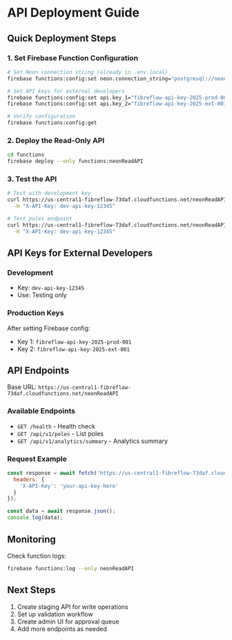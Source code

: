 # API Deployment Guide

## Quick Deployment Steps

### 1. Set Firebase Function Configuration

```bash
# Set Neon connection string (already in .env.local)
firebase functions:config:set neon.connection_string="postgresql://neondb_owner:npg_AlX83ojfZpBk@ep-long-breeze-a9w7xool-pooler.gwc.azure.neon.tech/neondb?sslmode=require"

# Set API keys for external developers
firebase functions:config:set api.key_1="fibreflow-api-key-2025-prod-001"
firebase functions:config:set api.key_2="fibreflow-api-key-2025-ext-001"

# Verify configuration
firebase functions:config:get
```

### 2. Deploy the Read-Only API

```bash
cd functions
firebase deploy --only functions:neonReadAPI
```

### 3. Test the API

```bash
# Test with development key
curl https://us-central1-fibreflow-73daf.cloudfunctions.net/neonReadAPI/health \
  -H "X-API-Key: dev-api-key-12345"

# Test poles endpoint
curl https://us-central1-fibreflow-73daf.cloudfunctions.net/neonReadAPI/api/v1/poles \
  -H "X-API-Key: dev-api-key-12345"
```

## API Keys for External Developers

### Development
- Key: `dev-api-key-12345`
- Use: Testing only

### Production Keys
After setting Firebase config:
- Key 1: `fibreflow-api-key-2025-prod-001`
- Key 2: `fibreflow-api-key-2025-ext-001`

## API Endpoints

Base URL: `https://us-central1-fibreflow-73daf.cloudfunctions.net/neonReadAPI`

### Available Endpoints
- `GET /health` - Health check
- `GET /api/v1/poles` - List poles
- `GET /api/v1/analytics/summary` - Analytics summary

### Request Example
```javascript
const response = await fetch('https://us-central1-fibreflow-73daf.cloudfunctions.net/neonReadAPI/api/v1/poles', {
  headers: {
    'X-API-Key': 'your-api-key-here'
  }
});

const data = await response.json();
console.log(data);
```

## Monitoring

Check function logs:
```bash
firebase functions:log --only neonReadAPI
```

## Next Steps

1. Create staging API for write operations
2. Set up validation workflow
3. Create admin UI for approval queue
4. Add more endpoints as needed